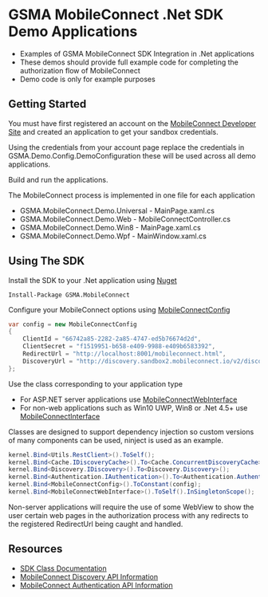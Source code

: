 GSMA MobileConnect .Net SDK Demo Applications
==============================================================================================================

- Examples of GSMA MobileConnect SDK Integration in .Net applications
- These demos should provide full example code for completing the authorization flow of MobileConnect
- Demo code is only for example purposes

Getting Started
-----------------
You must have first registered an account on the [MobileConnect Developer Site](https://developer.mobileconnect.io) and created an application to get your sandbox credentials.

Using the credentials from your account page replace the credentials in GSMA.Demo.Config.DemoConfiguration these will be used across all demo applications.

Build and run the applications.

The MobileConnect process is implemented in one file for each application
- GSMA.MobileConnect.Demo.Universal - MainPage.xaml.cs
- GSMA.MobileConnect.Demo.Web - MobileConnectController.cs
- GSMA.MobileConnect.Demo.Win8 - MainPage.xaml.cs
- GSMA.MobileConnect.Demo.Wpf - MainWindow.xaml.cs

Using The SDK
---------------
Install the SDK to your .Net application using [Nuget](https://www.nuget.org/packages/GSMA.MobileConnect)

```posh
Install-Package GSMA.MobileConnect
```

Configure your MobileConnect options using [MobileConnectConfig](Docs/GSMA.MobileConnect/MobileConnectConfig/README.md)

```csharp
var config = new MobileConnectConfig
{
    ClientId = "66742a85-2282-2a85-4747-ed5b76674d2d",
    ClientSecret = "f1519951-b658-e409-9988-e409b6583392",
    RedirectUrl = "http://localhost:8001/mobileconnect.html",
    DiscoveryUrl = "http://discovery.sandbox2.mobileconnect.io/v2/discovery/",
};
```

Use the class corresponding to your application type
- For ASP.NET server applications use [MobileConnectWebInterface](Docs/GSMA.MobileConnect/MobileConnectWebInterface/README.md)
- For non-web applications such as Win10 UWP, Win8 or .Net 4.5+ use [MobileConnectInterface](Docs/GSMA.MobileConnect/MobileConnectInterface/README.md)

Classes are designed to support dependency injection so custom versions of many components can be used, ninject is used as an example.

```csharp
kernel.Bind<Utils.RestClient>().ToSelf();
kernel.Bind<Cache.IDiscoveryCache>().To<Cache.ConcurrentDiscoveryCache>();
kernel.Bind<Discovery.IDiscovery>().To<Discovery.Discovery>();
kernel.Bind<Authentication.IAuthentication>().To<Authentication.Authentication>();
kernel.Bind<MobileConnectConfig>().ToConstant(config);
kernel.Bind<MobileConnectWebInterface>().ToSelf().InSingletonScope();
```

Non-server applications will require the use of some WebView to show the user certain web pages in the authorization process with any redirects to the registered RedirectUrl being caught and handled.

Resources
---------
- [SDK Class Documentation](Docs/README.md)
- [MobileConnect Discovery API Information](https://developer.mobileconnect.io/content/discovery-api-0)
- [MobileConnect Authentication API Information](https://developer.mobileconnect.io/content/mobile-connect-api)
